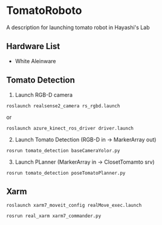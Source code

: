 # TomatoRoboto
A description for launching tomato robot in Hayashi's Lab

## Hardware List
- White Aleinware

## Tomato Detection

1. Launch RGB-D camera 
```
roslaunch realsense2_camera rs_rgbd.launch
```
or
```
roslaunch azure_kinect_ros_driver driver.launch
```
2. Launch Tomato Detection (RGB-D in -> MarkerArray out)
```
rosrun tomato_detection baseCameraYolor.py
```
3. Launch PLanner (MarkerArray in -> ClosetTomamto srv)
```
rosrun tomato_detection poseTomatoPlanner.py
```

## Xarm
```
roslaunch xarm7_moveit_config realMove_exec.launch
```
```
rosrun real_xarm xarm7_commander.py
```
